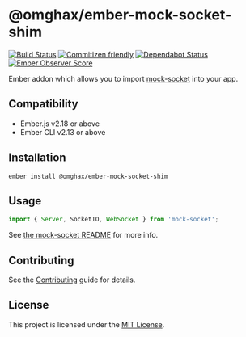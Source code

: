 # @omghax/ember-mock-socket-shim

[![Build Status](https://travis-ci.org/omghax/ember-mock-socket-shim.svg?branch=master)](https://travis-ci.org/omghax/ember-mock-socket-shim)
[![Commitizen friendly](https://img.shields.io/badge/commitizen-friendly-brightgreen.svg)](http://commitizen.github.io/cz-cli/)
[![Dependabot Status](https://api.dependabot.com/badges/status?host=github&repo=omghax/ember-mock-socket-shim)](https://dependabot.com)
[![Ember Observer Score](https://emberobserver.com/badges/-omghax-ember-mock-socket-shim.svg)](https://emberobserver.com/addons/@omghax/ember-mock-socket-shim)

Ember addon which allows you to import [mock-socket](https://github.com/thoov/mock-socket) into your app.

## Compatibility

- Ember.js v2.18 or above
- Ember CLI v2.13 or above

## Installation

```
ember install @omghax/ember-mock-socket-shim
```

## Usage

```js
import { Server, SocketIO, WebSocket } from 'mock-socket';
```

See [the mock-socket README](https://github.com/thoov/mock-socket/blob/master/README.md) for more info.

## Contributing

See the [Contributing](CONTRIBUTING.md) guide for details.

## License

This project is licensed under the [MIT License](LICENSE.md).
